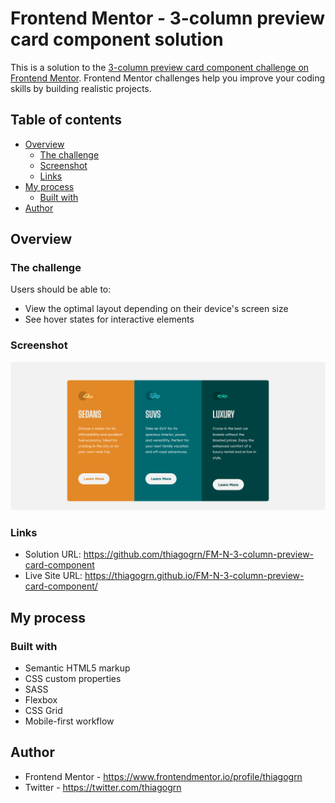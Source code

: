 # Frontend Mentor - 3-column preview card component solution

This is a solution to the [3-column preview card component challenge on Frontend Mentor](https://www.frontendmentor.io/challenges/3column-preview-card-component-pH92eAR2-). Frontend Mentor challenges help you improve your coding skills by building realistic projects. 

## Table of contents

- [Overview](#overview)
  - [The challenge](#the-challenge)
  - [Screenshot](#screenshot)
  - [Links](#links)
- [My process](#my-process)
  - [Built with](#built-with)
- [Author](#author)

## Overview

### The challenge

Users should be able to:

- View the optimal layout depending on their device's screen size
- See hover states for interactive elements

### Screenshot

![](./design/screenshot.jpg)

### Links

- Solution URL: https://github.com/thiagogrn/FM-N-3-column-preview-card-component
- Live Site URL: https://thiagogrn.github.io/FM-N-3-column-preview-card-component/

## My process

### Built with

- Semantic HTML5 markup
- CSS custom properties
- SASS
- Flexbox
- CSS Grid
- Mobile-first workflow

## Author

- Frontend Mentor - https://www.frontendmentor.io/profile/thiagogrn
- Twitter - https://twitter.com/thiagogrn

